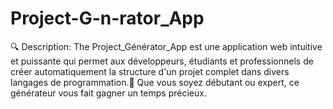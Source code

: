 # Project-G-n-rator_App
🔍 Description: The Project_Générator_App est une application web intuitive et puissante qui permet aux développeurs, étudiants et professionnels de créer automatiquement la structure d'un projet complet dans divers langages de programmation.🧠 Que vous soyez débutant ou expert, ce générateur vous fait gagner un temps précieux.
